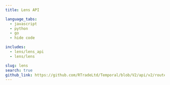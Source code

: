 ```yaml
---
title: Lens API

language_tabs:
  - javascript
  - python
  - go
  - hide code

includes:
  - lens/lens_api
  - lens/lens

slug: lens
search: true
github_link: https://github.com/RTradeLtd/Temporal/blob/V2/api/v2/routes_lens.go
---
```

